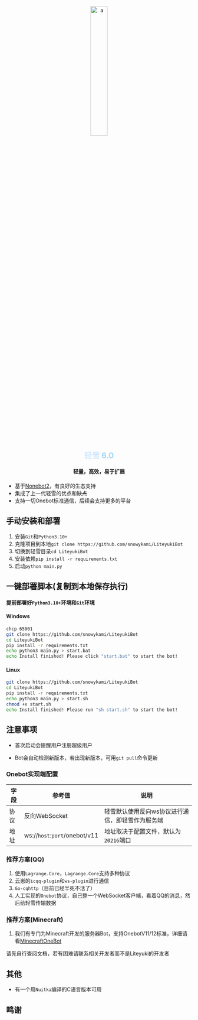 <div align="center">
    <img src="https://ks.liteyuki.icu:809/static/img/liteyuki_icon.png" style="width: 30%; margin-top:10%;" alt="a">
</div>
<div align=center>
    <h2>
        <font color="#d0e9ff">
            轻雪
        </font>
        <font color="#a2d8f4">
            6.0
        </font>
    </h2>
</div>
<div align=center><h4>轻量，高效，易于扩展</h4></div>

- 基于[Nonebot2]("https://github.com/nonebot/nonebot2")，有良好的生态支持
- 集成了上一代轻雪的优点和~~缺点~~
- 支持一切Onebot标准通信，后续会支持更多的平台

## 手动安装和部署

1. 安装`Git`和`Python3.10+`
2. 克隆项目到本地`git clone https://github.com/snowykami/LiteyukiBot`
3. 切换到轻雪目录`cd LiteyukiBot`
4. 安装依赖`pip install -r requirements.txt`
5. 启动`python main.py`

## 一键部署脚本(复制到本地保存执行)

#### 提前部署好`Python3.10+`环境和`Git`环境

#### Windows

```bash
chcp 65001
git clone https://github.com/snowykami/LiteyukiBot
cd LiteyukiBot
pip install -r requirements.txt
echo python3 main.py > start.bat
echo Install finished! Please click "start.bat" to start the bot!
```

#### Linux

```bash
git clone https://github.com/snowykami/LiteyukiBot
cd LiteyukiBot
pip install -r requirements.txt
echo python3 main.py > start.sh
chmod +x start.sh
echo Install finished! Please run "sh start.sh" to start the bot!
```

## 注意事项

- 首次启动会提醒用户注册超级用户

- Bot会自动检测新版本，若出现新版本，可用`git pull`命令更新

### Onebot实现端配置

| 字段 | 参考值                           | 说明                        |
|----|-------------------------------|---------------------------|
| 协议 | 反向WebSocket                   | 轻雪默认使用反向ws协议进行通信，即轻雪作为服务端 |
| 地址 | ws://`host`:`port`/onebot/v11 | 地址取决于配置文件，默认为`20216`端口    |

### 推荐方案(QQ)
1. 使用`Lagrange.Core`，`Lagrange.Core`支持多种协议
2. 云崽的`icqq-plugin`和`ws-plugin`进行通信
3. `Go-cqhttp`（目前已经半死不活了）
4. 人工实现的`Onebot`协议，自己整一个WebSocket客户端，看着QQ的消息，然后给轻雪传输数据
### 推荐方案(Minecraft)
1. 我们有专门为Minecraft开发的服务器Bot，支持OnebotV11/12标准，详细请看[MinecraftOneBot](https://github.com/snowykami/MinecraftOnebot)

请先自行查阅文档，若有困难请联系相关开发者而不是Liteyuki的开发者

## 其他
- 有一个用`Nuitka`编译的C语言版本可用

## 鸣谢
